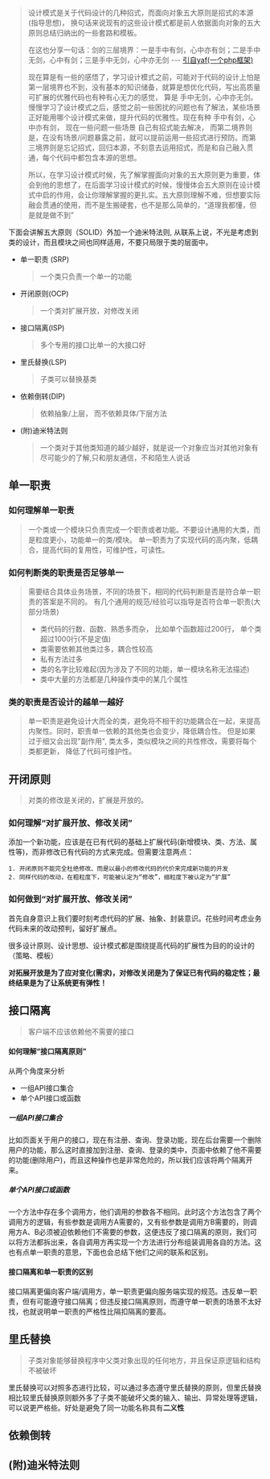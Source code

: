 > 设计模式是关于代码设计的几种招式，而面向对象五大原则是招式的本源(指导思想)， 换句话来说现有的这些设计模式都是前人依据面向对象的五大原则总结归纳出的一些套路和模板。
>
> 在这也分享一句话：剑的三层境界：一是手中有剑，心中亦有剑；二是手中无剑，心中有剑；三是手中无剑，心中亦无剑 --- [引自yaf(一个php框架)](https://www.laruence.com/manual/yaf.infos.html)
>
> 现在算是有一些的感悟了，学习设计模式之前，可能对于代码的设计上怕是第一层境界也不到，没有基本的知识储备，就算是想优化代码，写出高质量可扩展的优雅代码也有种有心无力的感觉，  算是 手中无剑，心中亦无剑。 慢慢学习了设计模式之后，感觉之前一些困扰的问题也有了解法，某些场景正好能用哪个设计模式来做，提升代码的优雅性。现在有种 手中有剑，心中亦有剑，  现在一些问题一些场景 自己有招式能去解决，  而第二境界则是，在没有场景/问题暴露之前，就可以提前运用一些招式进行预防。而第三境界则是忘记招式，回归本源，不刻意去运用招式，而是和自己融入贯通，每个代码中都包含本源的思想。
>
> 所以，在学习设计模式时候，先了解掌握面向对象的五大原则更为重要，体会到他的思想了，在后面学习设计模式的时候，慢慢体会五大原则在设计模式中启的作用，会让你理解掌握的更扎实。五大原则理解不难，但想要实际融会贯通的使用，而不是生搬硬套，也不是那么简单的，“道理我都懂，但是就是做不到”

下面会讲解五大原则（SOLID）外加一个迪米特法则, 从联系上说，不光是考虑到类的设计，而且模块之间也同样适用，不要只局限于类的层面中。

- 单一职责 (SRP)

  > 一个类只负责一个单一的功能

- 开闭原则(OCP)

  > 一个类对扩展开放，对修改关闭

- 接口隔离(ISP)

  > 多个专用的接口比单一的大接口好

- 里氏替换(LSP)

  > 子类可以替换基类

- 依赖倒转(DIP)

  > 依赖抽象/上层， 而不依赖具体/下层方法

- (附)迪米特法则

  > 一个类对于其他类知道的越少越好，就是说一个对象应当对其他对象有尽可能少的了解,只和朋友通信，不和陌生人说话

## 单一职责

### 如何理解单一职责

> 一个类或一个模块只负责完成一个职责或者功能。不要设计通用的大类，而是粒度更小，功能单一的类/模块。 单一职责为了实现代码的高内聚，低耦合，提高代码的复用性，可维护性，可读性。

### 如何判断类的职责是否足够单一

> 需要结合具体业务场景，不同的场景下，相同的代码判断是否是符合单一职责的答案是不同的。
> 有几个通用的规范/经验可以指导是否符合单一职责(大部分场景)
>
> - 类代码的行数、函数、熟悉多而杂， 比如单个函数超过200行， 单个类超过1000行(不是定值)
> - 类需要依赖其他类过多，耦合性较高
> - 私有方法过多
> - 类的名字比较难起(因为涉及了不同的功能，单一模块名称无法描述)
> - 类中大量的方法都是几种操作类中的某几个属性

### 类的职责是否设计的越单一越好

> 单一职责是避免设计大而全的类，避免将不相干的功能耦合在一起，来提高内聚性。同时，职责单一依赖的其他类也会变少，降低耦合性。 但是如果过于细又会出现"副作用", 类太多，类似模块之间的共性修改，需要将每个类都更新， 降低了代码可维护性。

## 开闭原则

> 对类的修改是关闭的，扩展是开放的。

### 如何理解“对扩展开放、修改关闭”

添加一个新功能，应该是在已有代码的基础上扩展代码(新增模块、类、方法、属性等)，而非修改已有代码的方式来完成。但需要注意两点：

 	1. 开闭原则不能完全杜绝修改、而是以最小的修改代码的代价来完成新功能的开发
 	2. 同样代码的改动，在粗粒度下，可能被认定为“修改”，细粒度下被认定为“扩展”

### 如何做到“对扩展开放、修改关闭”

首先自身意识上我们要时刻考虑代码的扩展、抽象、封装意识。花些时间考虑业务代码未来的改动预判，留好扩展点。

很多设计原则、设计思想、设计模式都是围绕提高代码的扩展性为目的的设计的（策略、模板）

**对拓展开放是为了应对变化(需求)，对修改关闭是为了保证已有代码的稳定性；最终结果是为了让系统更有弹性！**

## 接口隔离

> 客户端不应该依赖他不需要的接口

#### 如何理解“接口隔离原则”

从两个角度来分析

- 一组API接口集合
- 单个API接口或函数

##### 一组API接口集合

比如页面关于用户的接口，现在有注册、查询、登录功能，现在后台需要一个删除用户的功能，那么这时直接加到注册、查询、登录的类中，页面中依赖了他不需要的功能(删除用户)，而且这种操作也是非常危险的，所以我们应该将两个隔离开来。

##### 单个API接口或函数

一个方法中存在多个调用方，他们调用的参数各不相同。此时这个方法包含了两个调用方的逻辑，有些参数是调用方A需要的，又有些参数是调用方B需要的，则调用方A、B必须被迫依赖他们不需要的参数，这便违反了接口隔离的原则，我们可以将方法都拆出来，各自调用方再实现一个方法进行分布组装调用各自的方法。这也有点单一职责的意思，下面也会总结下他们之间的联系和区别。

#### 接口隔离和单一职责的区别

接口隔离更偏向客户端/调用方，单一职责更偏向服务端实现的规范。违反单一职责，但有可能遵守接口隔离；但违反接口隔离原则，而遵守单一职责的场景不太好找，也就说明单一职责的严格性比隔扣隔离的要高。

## 里氏替换

>  子类对象能够替换程序中父类对象出现的任何地方，并且保证原逻辑和结构不被破坏

里氏替换可以对照多态进行比较，可以通过多态遵守里氏替换的原则，但里氏替换相比较里氏替换原则额外多了子类不能破坏父类的输入、输出、异常处理等逻辑，可以说更严格些。好处是避免了同一功能名称具有**二义性**

## 依赖倒转

## (附)迪米特法则

